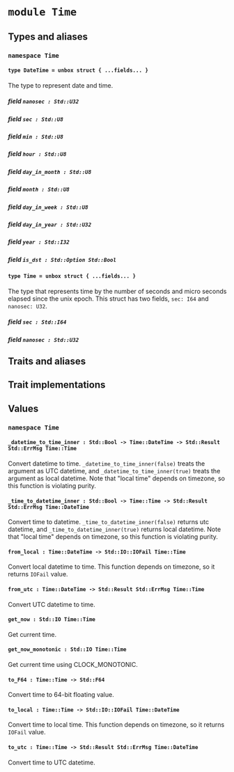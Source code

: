# `module Time`

## Types and aliases

### `namespace Time`

#### `type DateTime = unbox struct { ...fields... }`

The type to represent date and time.

##### field `nanosec : Std::U32`

##### field `sec : Std::U8`

##### field `min : Std::U8`

##### field `hour : Std::U8`

##### field `day_in_month : Std::U8`

##### field `month : Std::U8`

##### field `day_in_week : Std::U8`

##### field `day_in_year : Std::U32`

##### field `year : Std::I32`

##### field `is_dst : Std::Option Std::Bool`

#### `type Time = unbox struct { ...fields... }`

The type that represents time by the number of seconds and micro seconds elapsed since the unix epoch.
This struct has two fields, `sec: I64` and `nanosec: U32`.

##### field `sec : Std::I64`

##### field `nanosec : Std::U32`

## Traits and aliases

## Trait implementations

## Values

### `namespace Time`

#### `_datetime_to_time_inner : Std::Bool -> Time::DateTime -> Std::Result Std::ErrMsg Time::Time`

Convert datetime to time.
`_datetime_to_time_inner(false)` treats the argument as UTC datetime, and `_datetime_to_time_inner(true)` treats the argument as local datetime.
Note that "local time" depends on timezone, so this function is violating purity.

#### `_time_to_datetime_inner : Std::Bool -> Time::Time -> Std::Result Std::ErrMsg Time::DateTime`

Convert time to datetime.
`_time_to_datetime_inner(false)` returns utc datetime, and `_time_to_datetime_inner(true)` returns local datetime.
Note that "local time" depends on timezone, so this function is violating purity.

#### `from_local : Time::DateTime -> Std::IO::IOFail Time::Time`

Convert local datetime to time.
This function depends on timezone, so it returns `IOFail` value.

#### `from_utc : Time::DateTime -> Std::Result Std::ErrMsg Time::Time`

Convert UTC datetime to time.

#### `get_now : Std::IO Time::Time`

Get current time.

#### `get_now_monotonic : Std::IO Time::Time`

Get current time using CLOCK_MONOTONIC.

#### `to_F64 : Time::Time -> Std::F64`

Convert time to 64-bit floating value.

#### `to_local : Time::Time -> Std::IO::IOFail Time::DateTime`

Convert time to local time.
This function depends on timezone, so it returns `IOFail` value.

#### `to_utc : Time::Time -> Std::Result Std::ErrMsg Time::DateTime`

Convert time to UTC datetime.